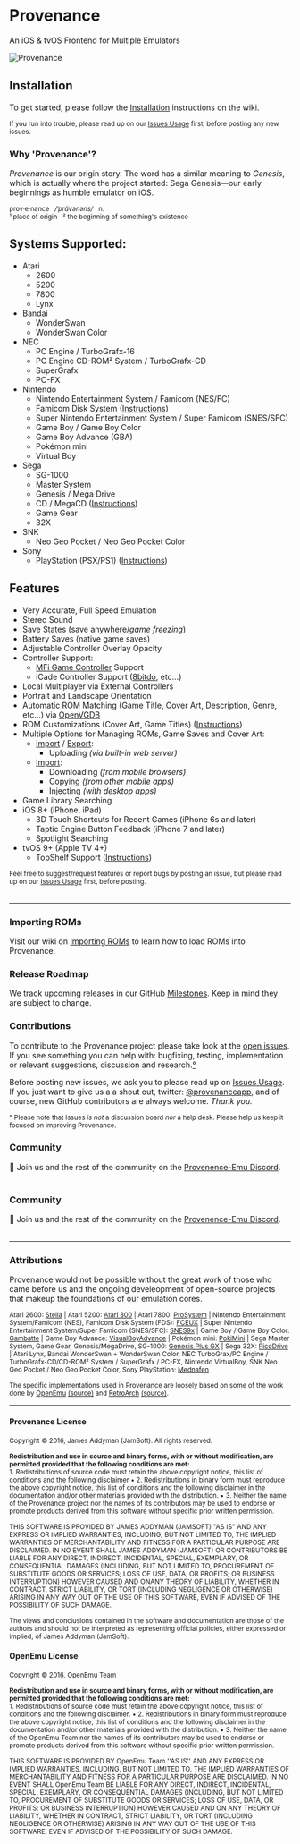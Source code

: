 # Provenance
An iOS & tvOS Frontend for Multiple Emulators

![Provenance](https://static1.squarespace.com/static/584075871b631b9469f02885/t/58571894725e25a3d82cd6a9/1482102948632/?format=2500w)


## Installation

To get started, please follow the [Installation](https://github.com/jasarien/Provenance/wiki) instructions on the wiki.

<sup>If you run into trouble, please read up on our [Issues Usage](https://github.com/jasarien/Provenance/wiki/Issues-Usage) first, before posting any new issues.</sup>


### Why 'Provenance'?

_Provenance_ is our origin story. The word has a similar meaning to _Genesis_, which is actually where the project started: Sega Genesis—our early beginnings as humble emulator on iOS.

<sup> prov·e·nance &nbsp; _/ˈprävənəns/_ &nbsp; n. </sup><br>
<sup> ¹ place of origin &nbsp; ² the beginning of something's existence </sup>

## Systems Supported:

- Atari
  - 2600
  - 5200
  - 7800
  - Lynx
- Bandai
  - WonderSwan
  - WonderSwan Color
- NEC
  - PC Engine / TurboGrafx-16
  - PC Engine CD-ROM² System / TurboGrafx-CD
  - SuperGrafx
  - PC-FX
- Nintendo 
  - Nintendo Entertainment System / Famicom (NES/FC)
  - Famicom Disk System ([Instructions](https://github.com/jasarien/Provenance/wiki/Instructions:-Famicom-Disk-System))
  - Super Nintendo Entertainment System / Super Famicom (SNES/SFC)
  - Game Boy / Game Boy Color 
  - Game Boy Advance (GBA)
  - Pokémon mini
  - Virtual Boy
- Sega
  - SG-1000
  - Master System
  - Genesis / Mega Drive
  - CD / MegaCD ([Instructions](https://github.com/jasarien/Provenance/wiki/Instructions:-Sega-CD-MegaCD))
  - Game Gear
  - 32X
- SNK
  - Neo Geo Pocket / Neo Geo Pocket Color
- Sony
  - PlayStation (PSX/PS1) ([Instructions](https://github.com/jasarien/Provenance/wiki/Instructions:-PlayStation))
  

## Features

- Very Accurate, Full Speed Emulation
- Stereo Sound
- Save States (save anywhere/_game freezing_)
- Battery Saves (native game saves)
- Adjustable Controller Overlay Opacity
- Controller Support:
  - [MFi Game Controller](https://mfigames.com/compare-mfi-controllers/) Support
  - iCade Controller Support ([8bitdo](http://www.8bitdo.com/), etc…)
- Local Multiplayer via External Controllers
- Portrait and Landscape Orientation
- Automatic ROM Matching (Game Title, Cover Art, Description, Genre, etc…) via [OpenVGDB](https://github.com/OpenVGDB/OpenVGDB)
- ROM Customizations (Cover Art, Game Titles) ([Instructions](https://github.com/jasarien/Provenance/wiki/Customizing-ROMs))
- Multiple Options for Managing ROMs, Game Saves and Cover Art:
  - [Import](https://github.com/jasarien/Provenance/wiki/Importing-ROMs) / [Export](https://github.com/jasarien/Provenance/wiki/Exporting-Files):
    - Uploading _(via built-in web server)_
  - [Import](https://github.com/jasarien/Provenance/wiki/Importing-ROMs):
    - Downloading _(from mobile browsers)_
    - Copying _(from other mobile apps)_
    - Injecting _(with desktop apps)_
- Game Library Searching
- iOS 8+ (iPhone, iPad)
  - 3D Touch Shortcuts for Recent Games (iPhone 6s and later)
  - Taptic Engine Button Feedback (iPhone 7 and later)
  - Spotlight Searching
- tvOS 9+ (Apple TV 4+)
    - TopShelf Support ([Instructions](https://github.com/jasarien/Provenance/wiki/Setup-TopShelf-&-Spotlight))

<sub>Feel free to suggest/request features or report bugs by posting an issue, but please read up on our [Issues Usage](https://github.com/jasarien/Provenance/wiki/Issues-Usage) first, before posting.</sub><br><br>

----

### Importing ROMs
Visit our wiki on [Importing ROMs](https://github.com/jasarien/Provenance/wiki/Importing-ROMs) to learn how to load ROMs into Provenance.


### Release Roadmap
We track upcoming releases in our GitHub [Milestones](https://github.com/jasarien/Provenance/milestones?direction=asc&sort=title&state=open). Keep in mind they are subject to change.


### <a id="contributions-footnote"></a>Contributions
To contribute to the Provenance project please take look at the [open issues](https://github.com/jasarien/Provenance/issues). If you see something you can help with: bugfixing, testing, implementation or relevant suggestions, discussion and research.[°](#contributions-footnote)

Before posting new issues, we ask you to please read up on [Issues Usage](https://github.com/jasarien/Provenance/wiki/Issues-Usage). If you just want to give us a a shout out,  twitter: [@provenanceapp](https://twitter.com/provenanceapp), and of course, new GitHub contributors are always welcome. _Thank you._

<sup>° Please note that Issues _is not_ a discussion board _nor_ a help desk. Please help us keep it focused on improving Provenance. </sup><br> 

### Community
💬 Join us and the rest of the community on the [Provenence-Emu Discord](https://discord.gg/4TK7PU5).<br><br>

### Community
💬 Join us and the rest of the community on the [Provenence-Emu Discord](https://discord.gg/4TK7PU5).<br><br>

----

### Attributions

Provenance would not be possible without the great work of those who came before us and the ongoing develeopment of open-source projects that makeup the foundations of our emulation cores.

<sub> Atari 2600: [Stella](http://stella.sourceforge.net/) | Atari 5200: [Atari 800](http://atari800.sourceforge.net) | Atari 7800: [ProSystem](http://gstanton.github.io/ProSystem1_3/) | Nintendo Entertainment System/Famicom (NES), Famicom Disk System (FDS): [FCEUX](http://www.fceux.com/web/home.html) | Super Nintendo Entertainment System/Super Famicom (SNES/SFC): [SNES9x](http://www.snes9x.com) | Game Boy / Game Boy Color: [Gambatte](http://gambatte.sourceforge.net/) | Game Boy Advance: [VisualBoyAdvance](http://sourceforge.net/projects/vba/) | Pokémon mini: [PokiMini](https://sourceforge.net/projects/pokemini/) | Sega Master System, Game Gear, Genesis/MegaDrive, SG-1000: [Genesis Plus GX](https://bitbucket.org/eke/genesis-plus-gx/) | Sega 32X: [PicoDrive](https://github.com/notaz/picodrive) | Atari Lynx, Bandai WonderSwan + WonderSwan Color, NEC TurboGrax/PC Engine / TurboGrafx-CD/CD-ROM² System / SuperGrafx / PC-FX, Nintendo VirtualBoy, SNK Neo Geo Pocket / Neo Geo Pocket Color, Sony PlayStation: [Mednafen](https://mednafen.github.io)</sub><br>

<sub>The specific implementations used in Provenance are loosely based on some of the work done by [OpenEmu](http://openemu.org) [(source)](http://github.com/OpenEmu) and [RetroArch](http://www.libretro.com) [(source)](https://github.com/libretro/RetroArch).</sub>

----

#### Provenance License

<sub>Copyright © 2016, James Addyman (JamSoft). All rights reserved.</sub><br>

<sub>**Redistribution and use in source and binary forms, with or without modification, are
permitted provided that the following conditions are met:**<br> 1. Redistributions of source code must retain the above copyright notice, this list of conditions and the following disclaimer • 2. Redistributions in binary form must reproduce the above copyright notice, this list of conditions and the following disclaimer in the documentation and/or other materials provided with the distribution. • 3. Neither the name of the Provenance project nor the names of its contributors may be used to endorse or promote products derived from this software without specific prior written permission.</sub><br>

<SUB> THIS SOFTWARE IS PROVIDED BY JAMES ADDYMAN (JAMSOFT) "AS IS" AND ANY EXPRESS OR IMPLIED WARRANTIES, INCLUDING, BUT NOT LIMITED TO, THE IMPLIED WARRANTIES OF MERCHANTABILITY AND FITNESS FOR A PARTICULAR PURPOSE ARE DISCLAIMED. IN NO EVENT SHALL JAMES ADDYMAN (JAMSOFT) OR CONTRIBUTORS BE LIABLE FOR ANY DIRECT, INDIRECT, INCIDENTAL, SPECIAL, EXEMPLARY, OR CONSEQUENTIAL DAMAGES (INCLUDING, BUT NOT LIMITED TO, PROCUREMENT OF SUBSTITUTE GOODS OR SERVICES; LOSS OF USE, DATA, OR PROFITS; OR BUSINESS INTERRUPTION) HOWEVER CAUSED AND ONANY THEORY OF LIABILITY, WHETHER IN CONTRACT, STRICT LIABILITY, OR TORT (INCLUDING
NEGLIGENCE OR OTHERWISE) ARISING IN ANY WAY OUT OF THE USE OF THIS SOFTWARE, EVEN IF ADVISED OF THE POSSIBILITY OF SUCH DAMAGE. </SUB><BR>

<sub> The views and conclusions contained in the software and documentation are those of the
authors and should not be interpreted as representing official policies, either expressed
or implied, of James Addyman (JamSoft).</sub>


#### OpenEmu License

<sub>Copyright © 2016, OpenEmu Team</sub><br>

<sub>**Redistribution and use in source and binary forms, with or without modification, are permitted provided that the following conditions are met:**<br> 1. Redistributions of source code must retain the above copyright notice, this list of conditions and the following disclaimer. • 2. Redistributions in binary form must reproduce the above copyright notice, this list of conditions and the following disclaimer in the documentation and/or other materials provided with the distribution. • 3. Neither the name of the OpenEmu Team nor the names of its contributors may be used to endorse or promote products derived from this software without specific prior written permission.</sub><br>

<SUB> THIS SOFTWARE IS PROVIDED BY OpenEmu Team ''AS IS'' AND ANY EXPRESS OR IMPLIED WARRANTIES, INCLUDING, BUT NOT LIMITED TO, THE IMPLIED WARRANTIES OF MERCHANTABILITY AND FITNESS FOR A PARTICULAR PURPOSE ARE DISCLAIMED. IN NO EVENT SHALL OpenEmu Team BE LIABLE FOR ANY DIRECT, INDIRECT, INCIDENTAL, SPECIAL, EXEMPLARY, OR CONSEQUENTIAL DAMAGES (INCLUDING, BUT NOT LIMITED TO, PROCUREMENT OF SUBSTITUTE GOODS OR SERVICES; LOSS OF USE, DATA, OR PROFITS; OR BUSINESS INTERRUPTION) HOWEVER CAUSED AND
ON ANY THEORY OF LIABILITY, WHETHER IN CONTRACT, STRICT LIABILITY, OR TORT (INCLUDING NEGLIGENCE OR OTHERWISE) ARISING IN ANY WAY OUT OF THE USE OF THIS SOFTWARE, EVEN IF ADVISED OF THE POSSIBILITY OF SUCH DAMAGE.<SUB><BR>
